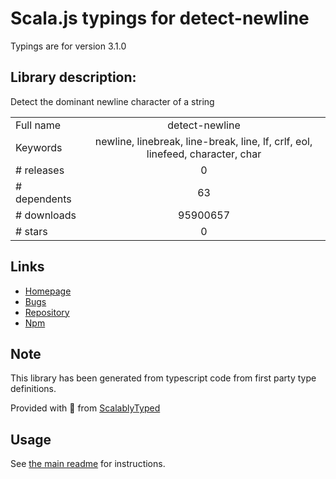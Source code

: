 
# Scala.js typings for detect-newline

Typings are for version 3.1.0

## Library description:
Detect the dominant newline character of a string

|                    |                 |
| ------------------ | :-------------: |
| Full name          | detect-newline |
| Keywords           | newline, linebreak, line-break, line, lf, crlf, eol, linefeed, character, char |
| # releases         | 0 |
| # dependents       | 63 |
| # downloads        | 95900657 |
| # stars            | 0 |

## Links
- [Homepage](https://github.com/sindresorhus/detect-newline#readme)
- [Bugs](https://github.com/sindresorhus/detect-newline/issues)
- [Repository](https://github.com/sindresorhus/detect-newline)
- [Npm](https://www.npmjs.com/package/detect-newline)
    


## Note
This library has been generated from typescript code from first party type definitions.

Provided with :purple_heart: from [ScalablyTyped](https://github.com/oyvindberg/ScalablyTyped)

## Usage
See [the main readme](../../readme.md) for instructions.


